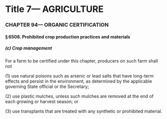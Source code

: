 
# Title 7— AGRICULTURE
### CHAPTER 94— ORGANIC CERTIFICATION
#### § 6508. Prohibited crop production practices and materials
##### (c) Crop management

For a farm to be certified under this chapter, producers on such farm shall not

(1) use natural poisons such as arsenic or lead salts that have long-term effects and persist in the environment, as determined by the applicable governing State official or the Secretary;

(2) use plastic mulches, unless such mulches are removed at the end of each growing or harvest season; or

(3) use transplants that are treated with any synthetic or prohibited material.
